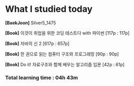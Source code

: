 <h1>What I studied today</h1>

<strong>[BaekJoon]</strong> Silver5_1475

<strong>[Book]</strong> 이것이 취업을 위한 코딩 테스트다 with 파이썬 [117p : 117p]

<strong>[Book]</strong> 자바의 신 2 [617p : 657p]

<strong>[Book]</strong> 한 권으로 읽는 컴퓨터 구조와 프로그래밍 [90p : 90p]

<strong>[Book]</strong> Do it! 자료구조와 함께 배우는 알고리즘 입문 [42p : 61p]

<h3>Total learning time : 04h 43m</h3>

